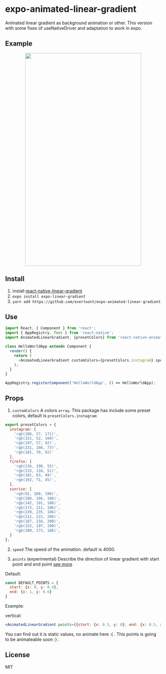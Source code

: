 # expo-animated-linear-gradient
Animated linear gradient as background animation or other.
This version with some fixes of useNativeDriver and adaptation to work in expo.


## Example

<p align="center">
  <img src="https://github.com/heineiuo/react-native-animated-linear-gradient/raw/master/.github/capture.gif" width=375 height=688>
<br>

## Install

1. install [react-native-linear-gradient](https://github.com/evertoont/expo-animated-linear-gradient)
2. `expo install expo-linear-gradient`
3. `yarn add https://github.com/evertoont/expo-animated-linear-gradient`


## Use

```javascript
import React, { Component } from 'react';
import { AppRegistry, Text } from 'react-native';
import AnimatedLinearGradient, {presetColors} from 'react-native-animated-linear-gradient'

class HelloWorldApp extends Component {
  render() {
    return (
      <AnimatedLinearGradient customColors={presetColors.instagram} speed={4000}/>
    );
  }
}

AppRegistry.registerComponent('HelloWorldApp', () => HelloWorldApp);
```

## Props

1. `customColors`
A colors `array`. This package has include some preset colors, default is `presetColors.instagram`:

```javascript
export presetColors = {
  instagram: [
    'rgb(106, 57, 171)',
    'rgb(151, 52, 160)',
    'rgb(197, 57, 92)',
    'rgb(231, 166, 73)',
    'rgb(181, 70, 92)'
  ],
  firefox: [
    'rgb(236, 190, 55)',
    'rgb(215, 110, 51)',
    'rgb(181, 63, 49)',
    'rgb(192, 71, 45)',
  ],
  sunrise: [
    'rgb(92, 160, 186)',
    'rgb(106, 166, 186)',
    'rgb(142, 191, 186)',
    'rgb(172, 211, 186)',
    'rgb(239, 235, 186)',
    'rgb(212, 222, 206)',
    'rgb(187, 216, 200)',
    'rgb(152, 197, 190)',
    'rgb(100, 173, 186)',
  ]
};
```

2. `speed`
The speed of the animation. default is 4000.

3. `points` (experimental)
Describe the direction of linear gradient with start point and end point [see more](https://github.com/react-native-community/react-native-linear-gradient#start)

Default: 
```js
const DEFAULT_POINTS = {
  start: {x: 0, y: 0.4}, 
  end: {x: 1, y: 0.6}
}
```

Example:

vertical: 
```jsx
<AnimatedLinearGradient points={{start: {x: 0.5, y: 0}, end: {x: 0.5, y: 1}}}/>
```

You can find out it is static values, no animate here :( . This points is going to be animateable soon :) .


## License

MIT